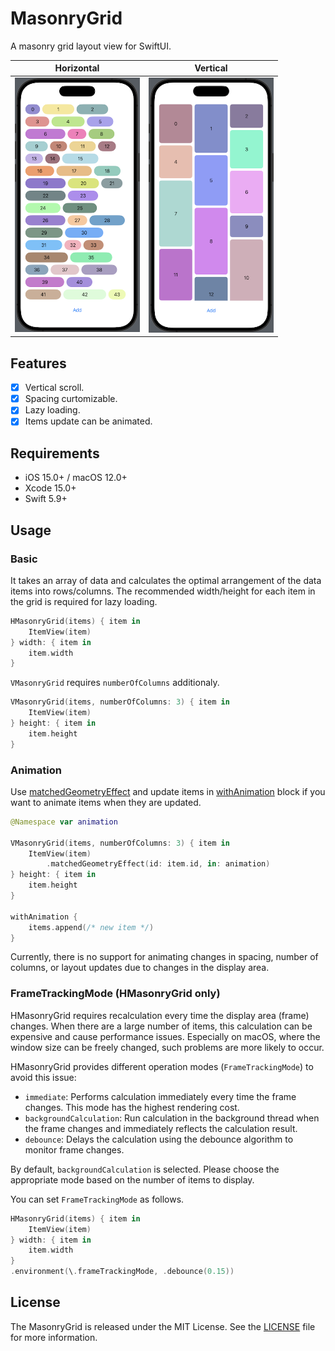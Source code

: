 MasonryGrid
===========

A masonry grid layout view for SwiftUI.

|Horizontal|Vertical|
|----------|--------|
|<img src="./Screenshots/HMasonryGrid.png" width="200px" height="auto" />|<img src="./Screenshots/VMasonryGrid.png" width="200px" height="auto" />|

## Features

- [x] Vertical scroll.
- [x] Spacing curtomizable.
- [x] Lazy loading.
- [x] Items update can be animated.

## Requirements

- iOS 15.0+ / macOS 12.0+
- Xcode 15.0+
- Swift 5.9+

## Usage

### Basic

It takes an array of data and calculates the optimal arrangement of the data items into rows/columns. The recommended width/height for each item in the grid is required for lazy loading.

```swift
HMasonryGrid(items) { item in
    ItemView(item)
} width: { item in
    item.width
}
```

`VMasonryGrid` requires `numberOfColumns` additionaly.

```swift
VMasonryGrid(items, numberOfColumns: 3) { item in
    ItemView(item)
} height: { item in
    item.height
}
```

### Animation

Use [matchedGeometryEffect](https://developer.apple.com/documentation/swiftui/view/matchedgeometryeffect(id:in:properties:anchor:issource:)) and update items in [withAnimation](https://developer.apple.com/documentation/swiftui/withanimation(_:_:)) block if you want to animate items when they are updated.

```swift
@Namespace var animation

VMasonryGrid(items, numberOfColumns: 3) { item in
    ItemView(item)
        .matchedGeometryEffect(id: item.id, in: animation)
} height: { item in
    item.height
}

withAnimation {
    items.append(/* new item */)
}
```

Currently, there is no support for animating changes in spacing, number of columns, or layout updates due to changes in the display area.

### FrameTrackingMode (HMasonryGrid only)

HMasonryGrid requires recalculation every time the display area (frame) changes. When there are a large number of items, this calculation can be expensive and cause performance issues. Especially on macOS, where the window size can be freely changed, such problems are more likely to occur.

HMasonryGrid provides different operation modes (`FrameTrackingMode`) to avoid this issue:

- `immediate`: Performs calculation immediately every time the frame changes. This mode has the highest rendering cost.
- `backgroundCalculation`: Run calculation in the background thread when the frame changes and immediately reflects the calculation result.
- `debounce`: Delays the calculation using the debounce algorithm to monitor frame changes.

By default, `backgroundCalculation` is selected. Please choose the appropriate mode based on the number of items to display.

You can set `FrameTrackingMode` as follows.

``` swift
HMasonryGrid(items) { item in
    ItemView(item)
} width: { item in
    item.width
}
.environment(\.frameTrackingMode, .debounce(0.15))
```

## License

The MasonryGrid is released under the MIT License. See the [LICENSE](LICENSE.md) file for more information.
